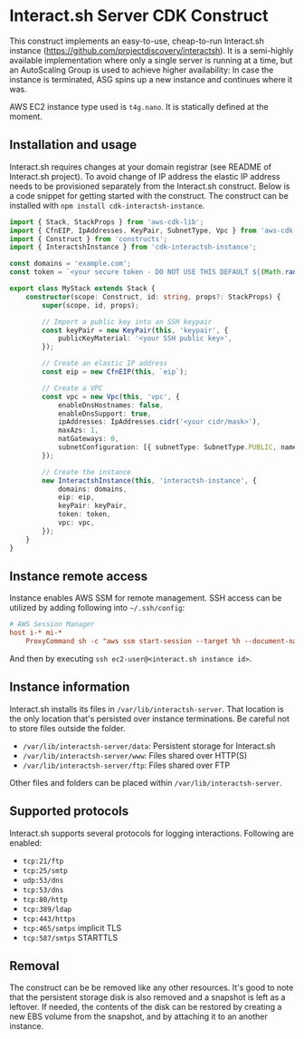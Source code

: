 
# Interact.sh Server CDK Construct

This construct implements an easy-to-use, cheap-to-run Interact.sh instance (https://github.com/projectdiscovery/interactsh).
It is a semi-highly available implementation where only a single server is running at a time, but an AutoScaling Group
is used to achieve higher availability: In case the instance is terminated, ASG spins up a new instance and continues
where it was.

AWS EC2 instance type used is `t4g.nano`. It is statically defined at the moment.

## Installation and usage

Interact.sh requires changes at your domain registrar (see README of Interact.sh project). To avoid change of IP address
the elastic IP address needs to be provisioned separately from the Interact.sh construct. Below is a code snippet for
getting started with the construct. The construct can be installed with `npm install cdk-interactsh-instance`.

```typescript
import { Stack, StackProps } from 'aws-cdk-lib';
import { CfnEIP, IpAddresses, KeyPair, SubnetType, Vpc } from 'aws-cdk-lib/aws-ec2';
import { Construct } from 'constructs';
import { InteractshInstance } from 'cdk-interactsh-instance';

const domains = 'example.com';
const token = `<your secure token - DO NOT USE THIS DEFAULT ${(Math.random() + 1).toString(36).substring(2)}>`;

export class MyStack extends Stack {
    constructor(scope: Construct, id: string, props?: StackProps) {
        super(scope, id, props);

        // Import a public key into an SSH keypair
        const keyPair = new KeyPair(this, 'keypair', {
            publicKeyMaterial: '<your SSH public key>',
        });

        // Create an elastic IP address
        const eip = new CfnEIP(this, `eip`);

        // Create a VPC
        const vpc = new Vpc(this, 'vpc', {
            enableDnsHostnames: false,
            enableDnsSupport: true,
            ipAddresses: IpAddresses.cidr('<your cidr/mask>'),
            maxAzs: 1,
            natGateways: 0,
            subnetConfiguration: [{ subnetType: SubnetType.PUBLIC, name: 'public' }],
        });

        // Create the instance
        new InteractshInstance(this, 'interactsh-instance', {
            domains: domains,
            eip: eip,
            keyPair: keyPair,
            token: token,
            vpc: vpc,
        });
    }
}
```

## Instance remote access

Instance enables AWS SSM for remote management. SSH access can be utilized by adding following into `~/.ssh/config`:

```ini
# AWS Session Manager
host i-* mi-*
    ProxyCommand sh -c "aws ssm start-session --target %h --document-name AWS-StartSSHSession --parameters 'portNumber=%p'"
```

And then by executing `ssh ec2-user@<interact.sh instance id>`.

## Instance information

Interact.sh installs its files in `/var/lib/interactsh-server`. That location is the only location that's persisted over
instance terminations. Be careful not to store files outside the folder.

- `/var/lib/interactsh-server/data`: Persistent storage for Interact.sh
- `/var/lib/interactsh-server/www`: Files shared over HTTP(S)
- `/var/lib/interactsh-server/ftp`: Files shared over FTP

Other files and folders can be placed within `/var/lib/interactsh-server`.

## Supported protocols

Interact.sh supports several protocols for logging interactions. Following are enabled:

- `tcp:21/ftp`
- `tcp:25/smtp`
- `udp:53/dns`
- `tcp:53/dns`
- `tcp:80/http`
- `tcp:389/ldap`
- `tcp:443/https`
- `tcp:465/smtps` implicit TLS
- `tcp:587/smtps` STARTTLS

## Removal

The construct can be be removed like any other resources. It's good to note that the persistent storage disk is also
removed and a snapshot is left as a leftover. If needed, the contents of the disk can be restored by creating a new EBS
volume from the snapshot, and by attaching it to an another instance.
